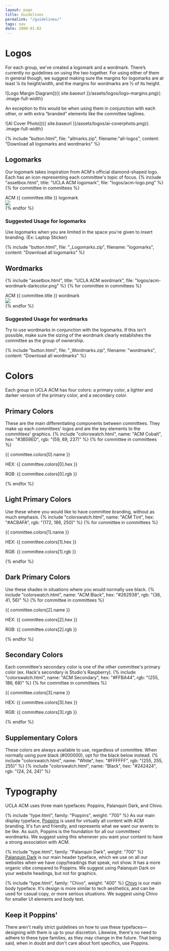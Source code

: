 ```yaml
---
layout: page
title: Guidelines
permalink: "/guidelines/"
tags: nav
date: 2000-01-02
---
```



# Logos #
For each group, we’ve created a logomark and a wordmark. There’s currently no guidelines on using the two together. For using either of them in general though, we suggest making sure the margins for logomarks are at least ¼ its height/width, and the margins for wordmarks are ½ of its height.

![Logo Margin Diagram]({{ site.baseurl }}/assets/logos/logo-margins.png){: .image-full-width}

An exception to this would be when using them in conjunction with each other, or with extra “branded” elements like the committee taglines.

![AI Cover Photo]({{ site.baseurl }}/assets/logos/ai-coverphoto.png){: .image-full-width}   

{% include "button.html", file: "allmarks.zip", filename:"all-logos", content: "Download all logomarks and wordmarks" %}

## Logomarks ##
Our logomark takes inspiration from ACM's official diamond-shaped logo. Each has an icon representing each committee's topic of focus.
{% include "assetbox.html", title: "UCLA ACM logomark", file: "logos/acm-logo.png" %}
{% for committee in committees %}
<div class="dl-container">
    <div class="dl-title">ACM {{ committee.title }} logomark</div>
    <div class="dl-content">
        <a href="{{ site.baseurl }}/assets/logos/{{ committee.filename }}-logo.png" download><img src="{{ site.baseurl }}/assets/logos/{{ committee.filename }}-logo.png"></a>
    </div>
</div>
{% endfor %}

### Suggested Usage for logomarks ###
Use logomarks when you are limited in the space you're given to insert branding. (Ex: Laptop Sticker)

{% include "button.html", file: "_Logomarks.zip", filename: "logomarks", content: "Download all logomarks" %}

## Wordmarks ##

{% include "assetbox.html", title: "UCLA ACM wordmark", file: "logos/acm-wordmark-darkcolor.png" %}
{% for committee in committees %}
<div class="dl-container">
    <div class="dl-title">ACM {{ committee.title }} wordmark</div>
    <div class="dl-content">
        <a href="{{ site.baseurl }}/assets/logos/{{ committee.filename }}-wordmark-darkcolor.png" download><img src="{{ site.baseurl }}/assets/logos/{{ committee.filename }}-wordmark-darkcolor.png"></a>
    </div>
</div>
{% endfor %}

### Suggested Usage for wordmarks ###
Try to use wordmarks in conjunction with the logomarks. If this isn't possible, make sure the sizing of the wordmark clearly establishes the committee as the group of ownership.

{% include "button.html", file: "_Wordmarks.zip", filename: "wordmarks", content: "Download all wordmarks" %}


# Colors #
Each group in UCLA ACM has four colors: a primary color, a lighter and darker version of the primary color, and a secondary color. 

## Primary Colors ##
These are the main differentiating components between committees. They make up each committees' logos and are the key elements to the committees' graphics.
{% include "colorswatch.html", name: "ACM Cobalt", hex: "#3B59ED", rgb: "(59, 89, 237)" %}
{% for committee in committees %}
<div class="color-container">
    <div style="background-color: {{ committee.colors[0].hex }}" class="color"></div>
    <div class="color-label">
        <p class="color-name">{{ committee.colors[0].name }}</p>
        <p>HEX: {{ committee.colors[0].hex }}</p>
        <p>RGB: {{ committee.colors[0].rgb }}</p>
    </div>
</div>
{% endfor %}


## Light Primary Colors ##
Use these where you would like to have committee branding, without as much emphasis.
{% include "colorswatch.html", name: "ACM Tint", hex: "#ACBAFA", rgb: "(172, 186, 250)" %}
{% for committee in committees %}
<div class="color-container">
    <div style="background-color: {{ committee.colors[1].hex }}" class="color"></div>
    <div class="color-label">
        <p class="color-name">{{ committee.colors[1].name }}</p>
        <p>HEX: {{ committee.colors[1].hex }}</p>
        <p>RGB: {{ committee.colors[1].rgb }}</p>
    </div>
</div>
{% endfor %}


## Dark Primary Colors ##
Use these shades in situations where you would normally use black.
{% include "colorswatch.html", name: "ACM Black", hex: "#262938", rgb: "(38, 41, 56)" %}
{% for committee in committees %}
<div class="color-container">
    <div style="background-color: {{ committee.colors[2].hex }}" class="color"></div>
    <div class="color-label">
        <p class="color-name">{{ committee.colors[2].name }}</p>
        <p>HEX: {{ committee.colors[2].hex }}</p>
        <p>RGB: {{ committee.colors[2].rgb }}</p>
    </div>
</div>
{% endfor %}

## Secondary Colors ##
Each committee's secondary color is one of the other committee's primary color (ex. Hack's secondary is Studio's Raspberry). 
{% include "colorswatch.html", name: "ACM Secondary", hex: "#FFBA44", rgb: "(255, 186, 68)" %}
{% for committee in committees %}
<div class="color-container">
    <div style="background-color: {{ committee.colors[3].hex }}" class="color"></div>
    <div class="color-label">
        <p class="color-name">{{ committee.colors[3].name }}</p>
        <p>HEX: {{ committee.colors[3].hex }}</p>
        <p>RGB: {{ committee.colors[3].rgb }}</p>
    </div>
</div>
{% endfor %}

## Supplementary Colors ##
These colors are always available to use, regardless of committee. When normally using pure black (#000000), opt for the black below instead.
{% include "colorswatch.html", name: "White", hex: "#FFFFFF", rgb: "(255, 255, 255)" %}
{% include "colorswatch.html", name: "Black", hex: "#242424", rgb: "(24, 24, 24)" %}

# Typography #
UCLA ACM uses three main typefaces: Poppins, Palanquin Dark, and Chivo. 

{% include "type.html", family: "Poppins", weight: "700" %}
As our main display typeface, [Poppins](https://fonts.google.com/specimen/Poppins "Poppins on Google Fonts") is used for virtually all content with ACM branding. It's fun and friendly, and represents what we want our events to be like. As such, Poppins is the foundation for all our committees' wordmarks. We suggest using this whenever you want your content to have a strong association with ACM.

{% include "type.html", family: "Palanquin Dark", weight: "700" %}
[Palanquin Dark](https://fonts.google.com/specimen/Palanquin+Dark "Palanquin Dark on Google Fonts") is our main header typeface, which we use on all our websites when we have copy/headings that speak, not show. It has a more organic vibe compared to Poppins. We suggest using Palanquin Dark on your website headings, but not for graphics.

{% include "type.html", family: "Chivo", weight: "400" %}
[Chivo](https://fonts.google.com/specimen/Chivo "Chivo on Google Fonts") is our main body typeface. It's design is more similar to tech aesthetics, and can be used for casual copy, or more serious situations. We suggest using Chivo for smaller UI elements and body text.

## Keep it Poppins' ##
There aren't really strict guidelines on how to use these typefaces—designing with them is up to your discretion. Likewise, there's no need to adhere to these type families, as they may change in the future. That being said, when in doubt and don't care about font specifics, use Poppins.